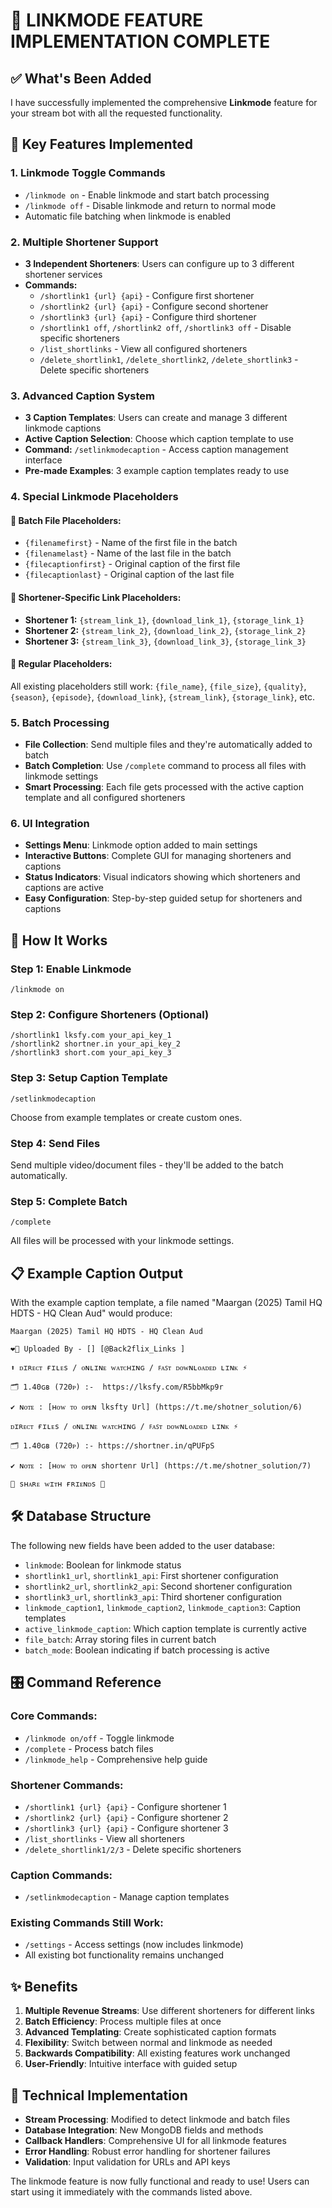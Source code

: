 # 🔗 LINKMODE FEATURE IMPLEMENTATION COMPLETE

## ✅ What's Been Added

I have successfully implemented the comprehensive **Linkmode** feature for your stream bot with all the requested functionality.

## 🎯 Key Features Implemented

### 1. **Linkmode Toggle Commands**
- `/linkmode on` - Enable linkmode and start batch processing
- `/linkmode off` - Disable linkmode and return to normal mode
- Automatic file batching when linkmode is enabled

### 2. **Multiple Shortener Support**
- **3 Independent Shorteners**: Users can configure up to 3 different shortener services
- **Commands:**
  - `/shortlink1 {url} {api}` - Configure first shortener
  - `/shortlink2 {url} {api}` - Configure second shortener  
  - `/shortlink3 {url} {api}` - Configure third shortener
  - `/shortlink1 off`, `/shortlink2 off`, `/shortlink3 off` - Disable specific shorteners
  - `/list_shortlinks` - View all configured shorteners
  - `/delete_shortlink1`, `/delete_shortlink2`, `/delete_shortlink3` - Delete specific shorteners

### 3. **Advanced Caption System**
- **3 Caption Templates**: Users can create and manage 3 different linkmode captions
- **Active Caption Selection**: Choose which caption template to use
- **Command:** `/setlinkmodecaption` - Access caption management interface
- **Pre-made Examples**: 3 example caption templates ready to use

### 4. **Special Linkmode Placeholders**

#### 📁 **Batch File Placeholders:**
- `{filenamefirst}` - Name of the first file in the batch
- `{filenamelast}` - Name of the last file in the batch
- `{filecaptionfirst}` - Original caption of the first file
- `{filecaptionlast}` - Original caption of the last file

#### 🔗 **Shortener-Specific Link Placeholders:**
- **Shortener 1:** `{stream_link_1}`, `{download_link_1}`, `{storage_link_1}`
- **Shortener 2:** `{stream_link_2}`, `{download_link_2}`, `{storage_link_2}`
- **Shortener 3:** `{stream_link_3}`, `{download_link_3}`, `{storage_link_3}`

#### 📝 **Regular Placeholders:** 
All existing placeholders still work: `{file_name}`, `{file_size}`, `{quality}`, `{season}`, `{episode}`, `{download_link}`, `{stream_link}`, `{storage_link}`, etc.

### 5. **Batch Processing**
- **File Collection**: Send multiple files and they're automatically added to batch
- **Batch Completion**: Use `/complete` command to process all files with linkmode settings
- **Smart Processing**: Each file gets processed with the active caption template and all configured shorteners

### 6. **UI Integration**
- **Settings Menu**: Linkmode option added to main settings
- **Interactive Buttons**: Complete GUI for managing shorteners and captions
- **Status Indicators**: Visual indicators showing which shorteners and captions are active
- **Easy Configuration**: Step-by-step guided setup for shorteners and captions

## 🚀 How It Works

### **Step 1: Enable Linkmode**
```
/linkmode on
```

### **Step 2: Configure Shorteners (Optional)**
```
/shortlink1 lksfy.com your_api_key_1
/shortlink2 shortner.in your_api_key_2  
/shortlink3 short.com your_api_key_3
```

### **Step 3: Setup Caption Template**
```
/setlinkmodecaption
```
Choose from example templates or create custom ones.

### **Step 4: Send Files**
Send multiple video/document files - they'll be added to the batch automatically.

### **Step 5: Complete Batch**
```
/complete
```
All files will be processed with your linkmode settings.

## 📋 Example Caption Output

With the example caption template, a file named "Maargan (2025) Tamil HQ HDTS - HQ Clean Aud" would produce:

```
Maargan (2025) Tamil HQ HDTS - HQ Clean Aud

❤️‍🔥 Uploaded By - [] [@Back2flix_Links ]

⬆️ ᴅɪʀᴇᴄᴛ ғɪʟᴇs / ᴏɴʟɪɴᴇ ᴡᴀᴛᴄʜɪɴɢ / ꜰᴀꜱᴛ ᴅᴏᴡɴʟᴏᴀᴅᴇᴅ ʟɪɴᴋ ⚡️

🗂️ 1.40ɢʙ (𝟽𝟸𝟶ᴘ) :-  https://lksfy.com/R5bbMkp9r

✔️ ɴᴏᴛᴇ : [ʜᴏᴡ ᴛᴏ ᴏᴩᴇɴ lksfty Url] (https://t.me/shotner_solution/6)

ᴅɪʀᴇᴄᴛ ғɪʟᴇs / ᴏɴʟɪɴᴇ ᴡᴀᴛᴄʜɪɴɢ / ꜰᴀꜱᴛ ᴅᴏᴡɴʟᴏᴀᴅᴇᴅ ʟɪɴᴋ ⚡️

🗂️ 1.40ɢʙ (𝟽𝟸𝟶ᴘ) :- https://shortner.in/qPUFpS

✔️ ɴᴏᴛᴇ : [ʜᴏᴡ ᴛᴏ ᴏᴩᴇɴ shortenr Url] (https://t.me/shotner_solution/7)

📱 sʜᴀʀᴇ ᴡɪᴛʜ ғʀɪᴇɴᴅs 📌
```

## 🛠️ Database Structure

The following new fields have been added to the user database:
- `linkmode`: Boolean for linkmode status
- `shortlink1_url`, `shortlink1_api`: First shortener configuration
- `shortlink2_url`, `shortlink2_api`: Second shortener configuration  
- `shortlink3_url`, `shortlink3_api`: Third shortener configuration
- `linkmode_caption1`, `linkmode_caption2`, `linkmode_caption3`: Caption templates
- `active_linkmode_caption`: Which caption template is currently active
- `file_batch`: Array storing files in current batch
- `batch_mode`: Boolean indicating if batch processing is active

## 🎛️ Command Reference

### **Core Commands:**
- `/linkmode on/off` - Toggle linkmode
- `/complete` - Process batch files
- `/linkmode_help` - Comprehensive help guide

### **Shortener Commands:**
- `/shortlink1 {url} {api}` - Configure shortener 1
- `/shortlink2 {url} {api}` - Configure shortener 2
- `/shortlink3 {url} {api}` - Configure shortener 3
- `/list_shortlinks` - View all shorteners
- `/delete_shortlink1/2/3` - Delete specific shorteners

### **Caption Commands:**
- `/setlinkmodecaption` - Manage caption templates

### **Existing Commands Still Work:**
- `/settings` - Access settings (now includes linkmode)
- All existing bot functionality remains unchanged

## ✨ Benefits

1. **Multiple Revenue Streams**: Use different shorteners for different links
2. **Batch Efficiency**: Process multiple files at once
3. **Advanced Templating**: Create sophisticated caption formats
4. **Flexibility**: Switch between normal and linkmode as needed
5. **Backwards Compatibility**: All existing features work unchanged
6. **User-Friendly**: Intuitive interface with guided setup

## 🔧 Technical Implementation

- **Stream Processing**: Modified to detect linkmode and batch files
- **Database Integration**: New MongoDB fields and methods
- **Callback Handlers**: Comprehensive UI for all linkmode features
- **Error Handling**: Robust error handling for shortener failures
- **Validation**: Input validation for URLs and API keys

The linkmode feature is now fully functional and ready to use! Users can start using it immediately with the commands listed above.
